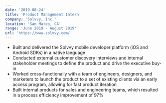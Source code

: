 ```yaml
---
date: '2019-08-24'
title: 'Product Management Intern'
company: 'Solvvy, Inc.'
location: 'San Mateo, CA'
range: 'June 2019 - August 2019'
url: 'https://www.solvvy.com/'
---
```


- Built and delivered the Solvvy mobile developer platform (iOS and Android SDKs) in a native language
- Conducted external customer discovery interviews and internal stakeholder meetings to define the product and drive the executive buy-in
- Worked cross-functionally with a team of engineers, designers, and marketers to launch the product to a set of existing clients via an early access program, allowing for fast product iteration
- Built internal products for sales and engineering teams, which resulted in a process efficiency improvement of 97%
